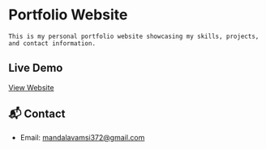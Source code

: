 # Portfolio Website

    This is my personal portfolio website showcasing my skills, projects, and contact information.

## Live Demo

[View Website](https://vamsim-coder.github.io/MyPortfolio/)


## 📬 Contact

- Email: [mandalavamsi372@gmail.com](mailto:mandalavamsi372@gmail.com) 
